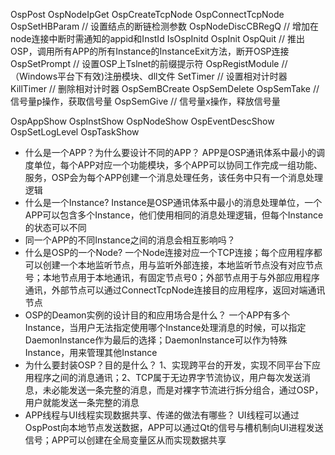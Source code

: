 OspPost
OspNodeIpGet
OspCreateTcpNode
OspConnectTcpNode
OspSetHBParam     // 设置结点的断链检测参数
OspNodeDiscCBRegQ  // 增加在node连接中断时需通知的appid和InstId
IsOspInitd
OspInit
OspQuit   // 推出OSP，调用所有APP的所有Instance的InstanceExit方法，断开OSP连接
OspSetPrompt  // 设置OSP上Tslnet的前缀提示符
OspRegistModule  // （Windows平台下有效)注册模块、dll文件
SetTimer  // 设置相对计时器
KillTimer  // 删除相对计时器
OspSemBCreate
OspSemDelete
OspSemTake  // 信号量p操作，获取信号量
OspSemGive  // 信号量x操作，释放信号量

OspAppShow
OspInstShow
OspNodeShow
OspEventDescShow
OspSetLogLevel
OspTaskShow

* 什么是一个APP？为什么要设计不同的APP？
APP是OSP通讯体系中最小的调度单位，每个APP对应一个功能模块，多个APP可以协同工作完成一组功能、服务，OSP会为每个APP创建一个消息处理任务，该任务中只有一个消息处理逻辑
* 什么是一个Instance?
Instance是OSP通讯体系中最小的消息处理单位，一个APP可以包含多个Instance，他们使用相同的消息处理逻辑，但每个Instance的状态可以不同
* 同一个APP的不同Instance之间的消息会相互影响吗？
* 什么是OSP的一个Node?
一个Node连接对应一个TCP连接；每个应用程序都可以创建一个本地监听节点，用与监听外部连接，本地监听节点没有对应节点号；本地节点用于本地通讯，有固定节点号0；外部节点用于与外部应用程序通讯，外部节点可以通过ConnectTcpNode连接目的应用程序，返回对端通讯节点
* OSP的Deamon实例的设计目的和应用场合是什么？
一个APP有多个Instance，当用户无法指定使用哪个Instance处理消息的时候，可以指定DaemonInstance作为最后的选择；DaemonInstance可以作为特殊Instance，用来管理其他Instance
* 为什么要封装OSP？目的是什么？
1、实现跨平台的开发，实现不同平台下应用程序之间的消息通讯；2、TCP属于无边界字节流协议，用户每次发送消息，未必能发送一条完整的消息，而是对裸字节流进行拆分组合，通过OSP，用户就能发送一条完整的消息
* APP线程与UI线程实现数据共享、传递的做法有哪些？
UI线程可以通过OspPost向本地节点发送数据，APP可以通过Qt的信号与槽机制向UI进程发送信号；APP可以创建在全局变量区从而实现数据共享
